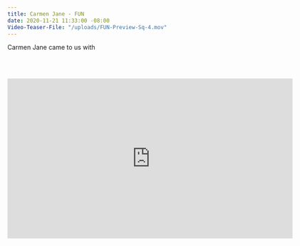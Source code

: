 ```yaml
---
title: Carmen Jane - FUN
date: 2020-11-21 11:33:00 -08:00
Video-Teaser-File: "/uploads/FUN-Preview-Sq-4.mov"
---
```


Carmen Jane came to us with 

<BR><BR>

<iframe src="https://player.vimeo.com/video/445406913" width="640" height="360" frameborder="0" allow="autoplay; fullscreen" allowfullscreen></iframe>


<BR>
<BR>

